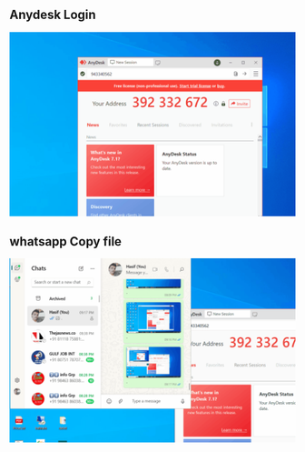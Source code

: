 ## Anydesk Login

![Image](anydesk%20login.gif)

## whatsapp Copy file

![Image](whats%20app%20file.gif)
